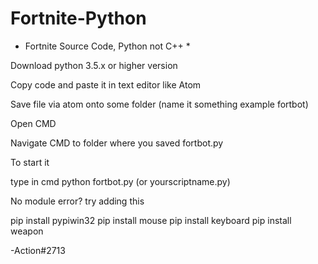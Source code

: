 # Fortnite-Python
* Fortnite Source Code, Python not C++ *

Download python 3.5.x or higher version

Copy code and paste it in text editor like Atom

Save file via atom onto some folder (name it something example fortbot)

Open CMD

Navigate CMD to folder where you saved fortbot.py

To start it

type in cmd python fortbot.py (or yourscriptname.py)



No module error? try adding this

pip install pypiwin32
pip install mouse
pip install keyboard
pip install weapon

-Action#2713
